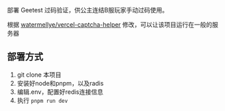 部署 Geetest 过码验证，供公主连结B服玩家手动过码使用。

根据 [watermellye/vercel-captcha-helper](https://github.com/watermellye/vercel-captcha-helper) 修改，可以让该项目运行在一般的服务器

## 部署方式

1. git clone 本项目
2. 安装好node和pnpm，以及radis
3. 编辑.env，配置好redis连接信息
4. 执行 `pnpm run dev` 
